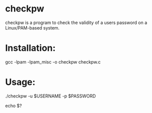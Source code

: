 # checkpw

checkpw is a program to check the validity of a users password on a Linux/PAM-based system.

# Installation:

gcc -lpam -lpam_misc -o checkpw checkpw.c

# Usage:

./checkpw -u $USERNAME -p $PASSWORD

echo $?

